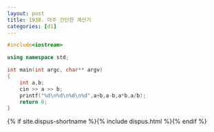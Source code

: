 ```yaml
---
layout: post
title: 1938. 아주 간단한 계산기
categories: [d1]
---
```


```cpp
#include<iostream>

using namespace std;

int main(int argc, char** argv)
{
    int a,b;
    cin >> a >> b;
    printf("%d\n%d\n%d\n%d",a+b,a-b,a*b,a/b);
	return 0;
}
```

{% if site.dispus-shortname %}{% include dispus.html %}{% endif %}